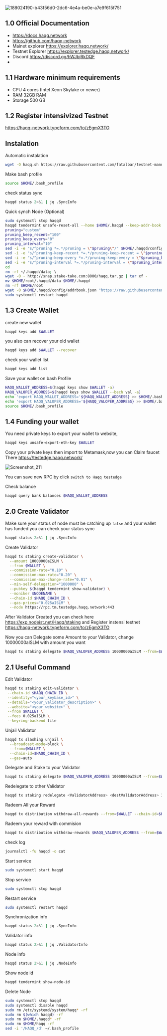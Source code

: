 ![188024190-b43f56d0-2dc6-4e4a-be0e-a7e9f615f751](https://user-images.githubusercontent.com/81378817/188311294-168cfb42-70c6-4de0-84c8-6f6c616bcc07.png)

## 1.0 Official Documentation
* https://docs.haqq.network
* https://github.com/haqq-network
* Mainet explorer https://explorer.haqq.network/
* Testnet Explorer https://explorer.testedge.haqq.network/
* Discord https://discord.gg/hWJbjRkDQF
* 
## 1.1 Hardware minimum requirements
* CPU 4 cores (Intel Xeon Skylake or newer)
* RAM 32GB RAM
* Storage 500 GB

## 1.2 Register intensivized Testnet 
https://haqq-network.typeform.com/to/zEgmX3TO

## Instalation 
Automatic instalation 
```bash
wget -O haqq.sh https://raw.githubusercontent.com/fatalbar/testnet-manual/main/Haqq%20intensivized%20testnet/haqq.sh && chmod +x haqq.sh && ./haqq.sh
```
Make bash profile
```bash
source $HOME/.bash_profile
```
check status sync 
```bash
haqqd status 2>&1 | jq .SyncInfo
```
Quick synch Node (Optional)
```bash
sudo systemctl stop haqqd 
haqqd tendermint unsafe-reset-all --home $HOME/.haqqd --keep-addr-book 
pruning="custom" 
pruning_keep_recent="100" 
pruning_keep_every="0" 
pruning_interval="10" 
sed -i -e "s/^pruning *=.*/pruning = \"$pruning\"/" $HOME/.haqqd/config/app.toml 
sed -i -e "s/^pruning-keep-recent *=.*/pruning-keep-recent = \"$pruning_keep_recent\"/" $HOME/.haqqd/config/app.toml 
sed -i -e "s/^pruning-keep-every *=.*/pruning-keep-every = \"$pruning_keep_every\"/" $HOME/.haqqd/config/app.toml 
sed -i -e "s/^pruning-interval *=.*/pruning-interval = \"$pruning_interval\"/" $HOME/.haqqd/config/app.toml 
cd 
rm -rf ~/.haqqd/data; \ 
wget -O - http://snap.stake-take.com:8000/haqq.tar.gz | tar xf - 
mv $HOME/root/.haqqd/data $HOME/.haqqd 
rm -rf $HOME/root 
wget -O $HOME/.haqqd/config/addrbook.json "https://raw.githubusercontent.com/StakeTake/guidecosmos/main/haqq/haqq_53211-1/addrbook.json" 
sudo systemctl restart haqqd
```
## 1.3 Create Wallet 
create new wallet
```bash
haqqd keys add $WALLET
```
you also can recover your old wallet
```bash
haqqd keys add $WALLET --recover
```
check your wallet list
```bash
haqqd keys add list
```
Save your wallet on bash Profile
```bash
HAQQ_WALLET_ADDRESS=$(haqqd keys show $WALLET -a)
HAQQ_VALOPER_ADDRESS=$(haqqd keys show $WALLET --bech val -a)
echo 'export HAQQ_WALLET_ADDRESS='${HAQQ_WALLET_ADDRESS} >> $HOME/.bash_profile
echo 'export HAQQ_VALOPER_ADDRESS='${HAQQ_VALOPER_ADDRESS} >> $HOME/.bash_profile
source $HOME/.bash_profile
```

## 1.4 Funding your wallet
You need private keys to export your wallet to website,  
```bash
haqqd keys unsafe-export-eth-key $WALLET
```
Copy your private keys then import to Metamask,now you can Claim faucet There https://testedge.haqq.network/

![Screenshot_211](https://user-images.githubusercontent.com/81378817/188313277-c96e1907-01a1-4386-a7e4-4a12ddb04ea6.jpg)

You can save new RPC by click `switch to Haqq testedge`

Check balance
```bash
haqqd query bank balances $HAQQ_WALLET_ADDRESS
```

## 2.0 Create Validator
Make sure your status of node must be catching up `false` and your wallet has funded
you can check your status sync
```bash
haqqd status 2>&1 | jq .SyncInfo
```

Create Validator
```bash
haqqd tx staking create-validator \
  --amount 10000000aISLM \
  --from $WALLET \
  --commission-rate="0.10" \
  --commission-max-rate="0.20" \
  --commission-max-change-rate="0.01" \
  --min-self-delegation="1000000" \
  --pubkey $(haqqd tendermint show-validator) \
  --moniker $NODENAME \
  --chain-id $HAQQ_CHAIN_ID \
  --gas-prices="0.025aISLM" \
  --node https://rpc.tm.testedge.haqq.network:443
```
After Validator Created you can check here https://exp.nodeist.net/Haqq/staking and Register instensi testnet https://haqq-network.typeform.com/to/zEgmX3TO

Now you can Delegate some Amount to your Validator, change 10000000aISLM with amount you want 
```bash
haqqd tx staking delegate $HAQQ_VALOPER_ADDRESS 10000000aISLM --from=$WALLET --chain-id=$HAQQ_CHAIN_ID
```
## 2.1 Useful Command
Edit Validator
```bash
haqqd tx staking edit-validator \
 --chain-id $HAQQ_CHAIN_ID \
 --identity="<your_keybase_id>" \
 --details="<your_validator_description>" \
 --website="<your_website>" \
 --from $WALLET \
 --fees 0.025aISLM \
 --keyring-backend file
```
Unjail Validator
```bash
haqqd tx slashing unjail \
  --broadcast-mode=block \
  --from=$WALLET \
  --chain-id=$HAQQ_CHAIN_ID \
  --gas=auto
```
Delegate and Stake to your Validator
```bash
haqqd tx staking delegate $HAQQ_VALOPER_ADDRESS 10000000aISLM --from=$WALLET --chain-id=$HAQQ_CHAIN_ID
```
Redelegate to other Validator
```bash
haqqd tx staking redelegate <ValidatorAddress> <destValidatorAddress> 10000000aISLM --from=$WALLET --chain-id=$HAQQ_CHAIN_ID
```
Radeem All your Reward 
```bash
haqqd tx distribution withdraw-all-rewards --from=$WALLET --chain-id=$HAQQ_CHAIN_ID
```
Radeem your reward with commision
```bash
haqqd tx distribution withdraw-rewards $HAQQ_VALOPER_ADDRESS --from=$WALLET --commission --chain-id=$HAQQ_CHAIN_ID
```
check log
```bash
journalctl -fu haqqd -o cat
```
Start service
```bash
sudo systemctl start haqqd
```
Stop service
```bash
sudo systemctl stop haqqd
```
Restart service
```bash
sudo systemctl restart haqqd
```

Synchronization info
```bash
haqqd status 2>&1 | jq .SyncInfo
```
Validator info
```bash
haqqd status 2>&1 | jq .ValidatorInfo
```
Node info
```bash
haqqd status 2>&1 | jq .NodeInfo
```
Show node id
```bash
haqqd tendermint show-node-id
```
Delete Node
```bash
sudo systemctl stop haqqd
sudo systemctl disable haqqd
sudo rm /etc/systemd/system/haqq* -rf
sudo rm $(which haqqd) -rf
sudo rm $HOME/.haqqd* -rf
sudo rm $HOME/haqq -rf
sed -i '/HAQQ_/d' ~/.bash_profile
```
